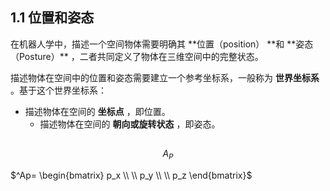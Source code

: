 <h2 id="QpgSS">1.1 位置和姿态</h2>
在机器人学中，描述一个空间物体需要明确其 **位置（position） **和 **姿态（Posture）** ，二者共同定义了物体在三维空间中的完整状态。

描述物体在空间中的位置和姿态需要建立一个参考坐标系，一般称为 **世界坐标系** 。基于这个世界坐标系：

+ 描述物体在空间的 **坐标点** ，即位置。
  + 描述物体在空间的 **朝向或旋转状态** ，即姿态。

<h2 id="Zn5Xq"></h2>

$$
A_P
$$

$^Ap= \begin{bmatrix} p_x \\ \\ p_y \\ \\ p_z \end{bmatrix}$
